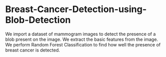 # Breast-Cancer-Detection-using-Blob-Detection
We import a dataset of mammogram images to detect the presence of a blob present on the image. We extract the basic features from the image. We perform Random Forest Classification to find how well the presence of breast cancer is detected.
